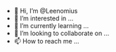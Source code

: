 - 👋 Hi, I’m @Leenomius
- 👀 I’m interested in ...
- 🌱 I’m currently learning ...
- 💞️ I’m looking to collaborate on ...
- 📫 How to reach me ...

<!---
Leenomius/Leenomius is a ✨ special ✨ repository because its `README.md` (this file) appears on your GitHub profile.
You can click the Preview link to take a look at your changes.
--->
